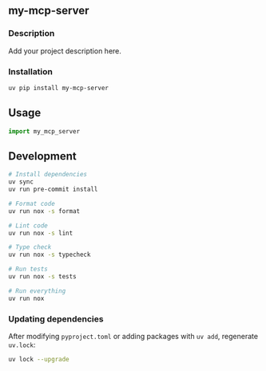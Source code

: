 ## my-mcp-server

### Description

Add your project description here.

### Installation

```bash
uv pip install my-mcp-server
```

## Usage

```python
import my_mcp_server
```

## Development

```bash
# Install dependencies
uv sync
uv run pre-commit install

# Format code
uv run nox -s format

# Lint code
uv run nox -s lint

# Type check
uv run nox -s typecheck

# Run tests
uv run nox -s tests

# Run everything
uv run nox
```

### Updating dependencies

After modifying `pyproject.toml` or adding packages with `uv add`, regenerate
`uv.lock`:

```bash
uv lock --upgrade
```
